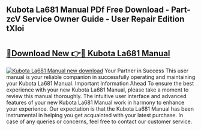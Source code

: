 ## Kubota La681 Manual PDf Free Download - Part-zcV Service Owner Guide - User Repair Edition tXloi

# <h2><a href="http://bc90219.oget.top/?id=Kubota+La681+Manual">🔗Download New 👉🔴 Kubota La681 Manual</a></h2>

[![Kubota La681 Manual new download](https://i.imgur.com/5g1atiW.png)](http://bc90219.oget.top/?id=Kubota+La681+Manual)
Your Partner in Success This user manual is your reliable companion in successfully operating and maintaining your Kubota La681 Manual. Important Information Ahead To ensure the best experience with your new Kubota La681 Manual, please take a moment to review this manual thoroughly. The intuitive user interface and advanced features of your new Kubota La681 Manual work in harmony to enhance your experience. Our expectation is that the Kubota La681 Manual has been instrumental in helping you get acquainted with your latest purchase. In case of any queries or concerns, feel free to contact our customer service.
